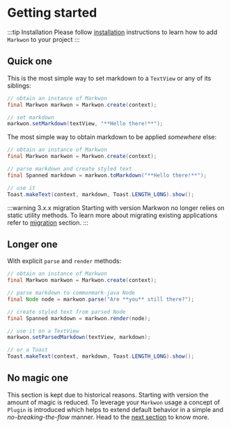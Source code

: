 # Getting started

<LegacyWarning />

:::tip Installation
Please follow [installation](/docs/v3/install.md) instructions
to learn how to add `Markwon` to your project
:::

## Quick one

This is the most simple way to set markdown to a `TextView` or any of its siblings:

```java
// obtain an instance of Markwon
final Markwon markwon = Markwon.create(context);

// set markdown
markwon.setMarkdown(textView, "**Hello there!**");
```

The most simple way to obtain markdown to be applied _somewhere_ else:

```java
// obtain an instance of Markwon
final Markwon markwon = Markwon.create(context);

// parse markdown and create styled text
final Spanned markdown = markwon.toMarkdown("**Hello there!**");

// use it
Toast.makeText(context, markdown, Toast.LENGTH_LONG).show();
```

:::warning 3.x.x migration
Starting with <Badge text="3.0.0" /> version Markwon no longer relies on static
utility methods. To learn more about migrating existing applications
refer to [migration](/docs/v3/migration-2-3.md) section.
:::

## Longer one

With explicit `parse` and `render` methods:

```java
// obtain an instance of Markwon
final Markwon markwon = Markwon.create(context);

// parse markdown to commonmark-java Node
final Node node = markwon.parse("Are **you** still there?");

// create styled text from parsed Node
final Spanned markdown = markwon.render(node);

// use it on a TextView
markwon.setParsedMarkdown(textView, markdown);

// or a Toast
Toast.makeText(context, markdown, Toast.LENGTH_LONG).show();
```

## No magic one

This section is kept due to historical reasons. Starting with version <Badge text="3.0.0" />
the amount of magic is reduced. To leverage your `Markwon` usage a concept of `Plugin`
is introduced which helps to extend default behavior in a simple and _no-breaking-the-flow_ manner.
Head to the [next section](/docs/v3/core/plugins.md) to know more.

